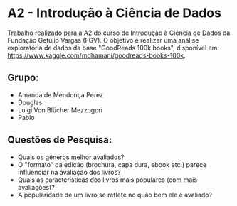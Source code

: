 # A2 - Introdução à Ciência de Dados

Trabalho realizado para a A2 do curso de Introdução à Ciência de Dados da Fundação Getúlio Vargas (FGV).
O objetivo é realizar uma análise exploratória de dados da base "GoodReads 100k books", disponível em: <https://www.kaggle.com/mdhamani/goodreads-books-100k>.

## Grupo:
* Amanda de Mendonça Perez
* Douglas
* Luigi Von Blücher Mezzogori
* Pablo

## Questões de Pesquisa: 
* Quais os gêneros melhor avaliados? 
* O "formato" da edição (brochura, capa dura, ebook etc.) parece influenciar na avaliação dos livros? 
* Quais as características dos livros mais populares (com mais avaliações)? 
* A popularidade de um livro se reflete no quão bem ele é avaliado?

